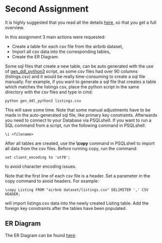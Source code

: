 # Second Assignment

It is highly suggested that you read all the details [here](https://github.com/nevwalkalone/PSQL-Projects/blob/main/2nd-Assignment/assignment/2nd-assignment.pdf), so that you get a full overview.

In this assignment 3 main actions were requested:

- Create a table for each csv file from the airbnb dataset,
- Import all csv data into the corresponding tables,
- Create the ER Diagram.

Some sql files that create a new table, can be auto generated with the use of [gen_ddl_python3](https://drive.google.com/file/d/1mVgOWewHsTfu_sQSau208Hb6pmsglOsN/view) script, as some csv files had over 90 columns (listings.csv) and it would be really time-consuming to create a sql file manually. For example, if you want to generate a sql file that creates a table which matches the listings csv, place the python script in the same directory with the csv files and type in cmd:

```console
python gen_ddl_python3 listings.csv
```

This will save some time. Note that some manual adjustments have to be made in the auto-generated sql file, like primary key constraints. Afterwards you need to connect to your Database via PSQLshell. If you want to run a SQL command from a script, run the following command in PSQLshell:

```console
\i <filename>
```

After all tables are created, use the **\copy** command in PSQLshell to import all data from the csv files.
Before running copy, run the command:

```console
set client_encoding to 'utf8';
```

to avoid character encoding issues.

Note that the first line of each csv file is a header. Set a parameter in the copy command to avoid headers. For example:

```console
\copy Listing FROM "airbnb dataset/listings.csv" DELIMITER ',' CSV HEADER;
```

will import listings.csv data into the newly created Listing table.
Add the foreign key constraints after the tables have been populated.

## ER Diagram

The ER Diagram can be found [here](ER-Diagram/airbnb_ERD.png).
